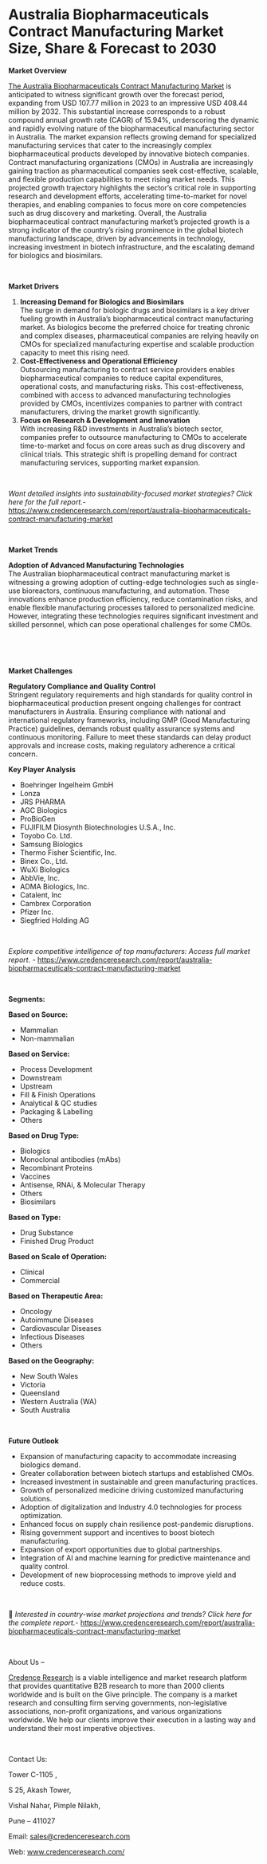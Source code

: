 # Australia Biopharmaceuticals Contract Manufacturing Market Size, Share & Forecast to 2030


<p><strong>Market Overview</strong></p>
<p><a href="https://www.credenceresearch.com/report/australia-biopharmaceuticals-contract-manufacturing-market">The Australia Biopharmaceuticals Contract Manufacturing Market</a> is anticipated to witness significant growth over the forecast period, expanding from USD 107.77 million in 2023 to an impressive USD 408.44 million by 2032. This substantial increase corresponds to a robust compound annual growth rate (CAGR) of 15.94%, underscoring the dynamic and rapidly evolving nature of the biopharmaceutical manufacturing sector in Australia. The market expansion reflects growing demand for specialized manufacturing services that cater to the increasingly complex biopharmaceutical products developed by innovative biotech companies. Contract manufacturing organizations (CMOs) in Australia are increasingly gaining traction as pharmaceutical companies seek cost-effective, scalable, and flexible production capabilities to meet rising market needs. This projected growth trajectory highlights the sector&rsquo;s critical role in supporting research and development efforts, accelerating time-to-market for novel therapies, and enabling companies to focus more on core competencies such as drug discovery and marketing. Overall, the Australia biopharmaceutical contract manufacturing market&rsquo;s projected growth is a strong indicator of the country&rsquo;s rising prominence in the global biotech manufacturing landscape, driven by advancements in technology, increasing investment in biotech infrastructure, and the escalating demand for biologics and biosimilars.</p>
<p><strong>&nbsp;</strong></p>
<p><strong>Market Drivers</strong></p>
<ol>
<li><strong> Increasing Demand for Biologics and Biosimilars</strong><br /> The surge in demand for biologic drugs and biosimilars is a key driver fueling growth in Australia&rsquo;s biopharmaceutical contract manufacturing market. As biologics become the preferred choice for treating chronic and complex diseases, pharmaceutical companies are relying heavily on CMOs for specialized manufacturing expertise and scalable production capacity to meet this rising need.</li>
<li><strong> Cost-Effectiveness and Operational Efficiency</strong><br /> Outsourcing manufacturing to contract service providers enables biopharmaceutical companies to reduce capital expenditures, operational costs, and manufacturing risks. This cost-effectiveness, combined with access to advanced manufacturing technologies provided by CMOs, incentivizes companies to partner with contract manufacturers, driving the market growth significantly.</li>
<li><strong> Focus on Research &amp; Development and Innovation</strong><br /> With increasing R&amp;D investments in Australia&rsquo;s biotech sector, companies prefer to outsource manufacturing to CMOs to accelerate time-to-market and focus on core areas such as drug discovery and clinical trials. This strategic shift is propelling demand for contract manufacturing services, supporting market expansion.</li>
</ol>
<p><strong>&nbsp;</strong></p>
<p><em>Want detailed insights into sustainability-focused market strategies? Click here for the full report.- </em><a href="https://www.credenceresearch.com/report/australia-biopharmaceuticals-contract-manufacturing-market">https://www.credenceresearch.com/report/australia-biopharmaceuticals-contract-manufacturing-market</a></p>
<p>&nbsp;</p>
<p><strong>Market Trends</strong></p>
<p><strong>Adoption of Advanced Manufacturing Technologies</strong><br /> The Australian biopharmaceutical contract manufacturing market is witnessing a growing adoption of cutting-edge technologies such as single-use bioreactors, continuous manufacturing, and automation. These innovations enhance production efficiency, reduce contamination risks, and enable flexible manufacturing processes tailored to personalized medicine. However, integrating these technologies requires significant investment and skilled personnel, which can pose operational challenges for some CMOs.</p>
<p>&nbsp;</p>
<p>&nbsp;</p>
<p><strong>Market Challenges</strong></p>
<p><strong>Regulatory Compliance and Quality Control</strong><br /> Stringent regulatory requirements and high standards for quality control in biopharmaceutical production present ongoing challenges for contract manufacturers in Australia. Ensuring compliance with national and international regulatory frameworks, including GMP (Good Manufacturing Practice) guidelines, demands robust quality assurance systems and continuous monitoring. Failure to meet these standards can delay product approvals and increase costs, making regulatory adherence a critical concern.</p>
<p><strong>Key Player Analysis</strong></p>
<ul>
<li>Boehringer Ingelheim GmbH</li>
<li>Lonza</li>
<li>JRS PHARMA</li>
<li>AGC Biologics</li>
<li>ProBioGen</li>
<li>FUJIFILM Diosynth Biotechnologies U.S.A., Inc.</li>
<li>Toyobo Co. Ltd.</li>
<li>Samsung Biologics</li>
<li>Thermo Fisher Scientific, Inc.</li>
<li>Binex Co., Ltd.</li>
<li>WuXi Biologics</li>
<li>AbbVie, Inc.</li>
<li>ADMA Biologics, Inc.</li>
<li>Catalent, Inc</li>
<li>Cambrex Corporation</li>
<li>Pfizer Inc.</li>
<li>Siegfried Holding AG</li>
</ul>
<p>&nbsp;</p>
<p><em>Explore competitive intelligence of top manufacturers: Access full market report. - </em><a href="https://www.credenceresearch.com/report/australia-biopharmaceuticals-contract-manufacturing-market">https://www.credenceresearch.com/report/australia-biopharmaceuticals-contract-manufacturing-market</a></p>
<p>&nbsp;</p>
<p><strong>Segments:</strong></p>
<p><strong>Based on&nbsp;Source:</strong></p>
<ul>
<li>Mammalian</li>
<li>Non-mammalian</li>
</ul>
<p><strong>Based on Service:</strong></p>
<ul>
<li>Process Development</li>
<li>Downstream</li>
<li>Upstream</li>
<li>Fill &amp; Finish Operations</li>
<li>Analytical &amp; QC studies</li>
<li>Packaging &amp; Labelling</li>
<li>Others</li>
</ul>
<p><strong>Based on Drug Type:</strong></p>
<ul>
<li>Biologics</li>
<li>Monoclonal antibodies (mAbs)</li>
<li>Recombinant Proteins</li>
<li>Vaccines</li>
<li>Antisense, RNAi, &amp; Molecular Therapy</li>
<li>Others</li>
<li>Biosimilars</li>
</ul>
<p><strong>Based on Type:</strong></p>
<ul>
<li>Drug Substance</li>
<li>Finished Drug Product</li>
</ul>
<p><strong>Based on Scale of Operation:</strong></p>
<ul>
<li>Clinical</li>
<li>Commercial</li>
</ul>
<p><strong>Based on Therapeutic Area:</strong></p>
<ul>
<li>Oncology</li>
<li>Autoimmune Diseases</li>
<li>Cardiovascular Diseases</li>
<li>Infectious Diseases</li>
<li>Others</li>
</ul>
<p><strong>Based on the Geography:</strong></p>
<ul>
<li>New South Wales</li>
<li>Victoria</li>
<li>Queensland</li>
<li>Western Australia (WA)</li>
<li>South Australia</li>
</ul>
<p>&nbsp;</p>
<p><strong>Future Outlook </strong></p>
<ul>
<li>Expansion of manufacturing capacity to accommodate increasing biologics demand.</li>
<li>Greater collaboration between biotech startups and established CMOs.</li>
<li>Increased investment in sustainable and green manufacturing practices.</li>
<li>Growth of personalized medicine driving customized manufacturing solutions.</li>
<li>Adoption of digitalization and Industry 4.0 technologies for process optimization.</li>
<li>Enhanced focus on supply chain resilience post-pandemic disruptions.</li>
<li>Rising government support and incentives to boost biotech manufacturing.</li>
<li>Expansion of export opportunities due to global partnerships.</li>
<li>Integration of AI and machine learning for predictive maintenance and quality control.</li>
<li>Development of new bioprocessing methods to improve yield and reduce costs.</li>
</ul>
<p><strong>&nbsp;</strong></p>
<p>📌 <em>Interested in country-wise market projections and trends? Click here for the complete report.- </em><a href="https://www.credenceresearch.com/report/australia-biopharmaceuticals-contract-manufacturing-market">https://www.credenceresearch.com/report/australia-biopharmaceuticals-contract-manufacturing-market</a></p>
<p>&nbsp;</p>
<p>About Us &ndash;</p>
<p><a href="https://www.credenceresearch.com/">Credence Research</a> is a viable intelligence and market research platform that provides quantitative B2B research to more than 2000 clients worldwide and is built on the Give principle. The company is a market research and consulting firm serving governments, non-legislative associations, non-profit organizations, and various organizations worldwide. We help our clients improve their execution in a lasting way and understand their most imperative objectives.</p>
<p>&nbsp;</p>
<p>Contact Us:</p>
<p>Tower C-1105 ,</p>
<p>S 25, Akash Tower,</p>
<p>Vishal Nahar, Pimple Nilakh,</p>
<p>Pune &ndash; 411027</p>
<p>Email: <a href="mailto:sales@credenceresearch.com">sales@credenceresearch.com</a></p>
<p>Web: <a href="http://www.credenceresearch.com/">www.credenceresearch.com/</a></p>
